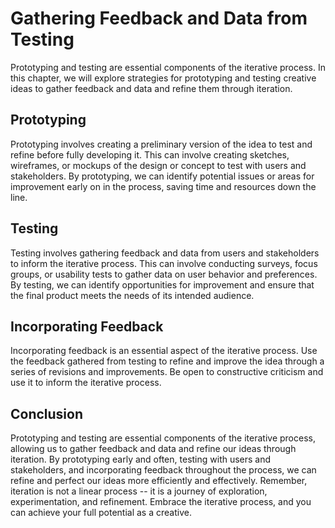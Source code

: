 Gathering Feedback and Data from Testing
============================================================================

Prototyping and testing are essential components of the iterative process. In this chapter, we will explore strategies for prototyping and testing creative ideas to gather feedback and data and refine them through iteration.

Prototyping
-----------

Prototyping involves creating a preliminary version of the idea to test and refine before fully developing it. This can involve creating sketches, wireframes, or mockups of the design or concept to test with users and stakeholders. By prototyping, we can identify potential issues or areas for improvement early on in the process, saving time and resources down the line.

Testing
-------

Testing involves gathering feedback and data from users and stakeholders to inform the iterative process. This can involve conducting surveys, focus groups, or usability tests to gather data on user behavior and preferences. By testing, we can identify opportunities for improvement and ensure that the final product meets the needs of its intended audience.

Incorporating Feedback
----------------------

Incorporating feedback is an essential aspect of the iterative process. Use the feedback gathered from testing to refine and improve the idea through a series of revisions and improvements. Be open to constructive criticism and use it to inform the iterative process.

Conclusion
----------

Prototyping and testing are essential components of the iterative process, allowing us to gather feedback and data and refine our ideas through iteration. By prototyping early and often, testing with users and stakeholders, and incorporating feedback throughout the process, we can refine and perfect our ideas more efficiently and effectively. Remember, iteration is not a linear process -- it is a journey of exploration, experimentation, and refinement. Embrace the iterative process, and you can achieve your full potential as a creative.

